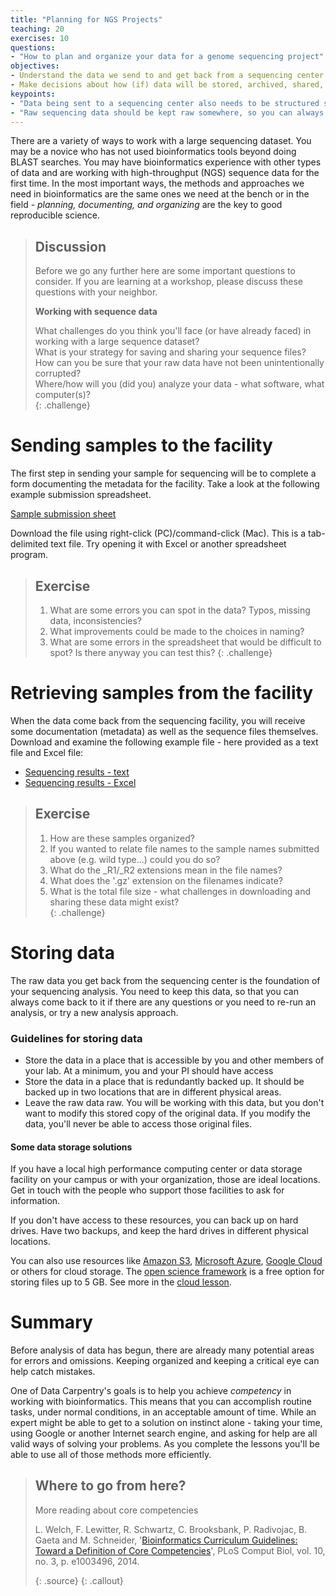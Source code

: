 ```yaml
---
title: "Planning for NGS Projects"
teaching: 20
exercises: 10
questions:
- "How to plan and organize your data for a genome sequencing project"
objectives:
- Understand the data we send to and get back from a sequencing center
- Make decisions about how (if) data will be stored, archived, shared, etc.   
keypoints:
- "Data being sent to a sequencing center also needs to be structured so you can use it."
- "Raw sequencing data should be kept raw somewhere, so you can always go back to the original files."
---
```


There are a variety of ways to work with a large sequencing dataset. You may be a novice who has not used
bioinformatics tools beyond doing BLAST searches. You may have bioinformatics experience with other types of data
and are working with high-throughput (NGS) sequence data for the first time. In the most important ways, the
methods and approaches we need in bioinformatics are the same ones we need at the bench or in the field -
*planning, documenting, and organizing* are the key to good reproducible science.  

> ## Discussion
>
> Before we go any further here are some important questions to consider. If you are learning at a workshop,
> please discuss these questions with your neighbor.
>
>
> **Working with sequence data**
>
> What challenges do you think you'll face (or have already faced) in working with a large sequence dataset?  
> What is your strategy for saving and sharing your sequence files?  
> How can you be sure that your raw data have not been unintentionally corrupted?  
> Where/how will you (did you) analyze your data - what software, what computer(s)?  
{: .challenge}


# Sending samples to the facility

The first step in sending your sample for sequencing will be to complete a form documenting the metadata for the
facility. Take a look at the following example submission spreadsheet.

[Sample submission sheet](../files/sample_submission.txt)

Download the file using right-click (PC)/command-click (Mac). This is a tab-delimited text file. Try opening it
with Excel or another spreadsheet program.

> ## Exercise
>
> 1. What are some errors you can spot in the data? Typos, missing data, inconsistencies?
> 2. What improvements could be made to the choices in naming?
> 3. What are some errors in the spreadsheet that would be difficult to spot? Is there anyway you can test this?
{: .challenge}

# Retrieving samples from the facility

When the data come back from the sequencing facility, you will receive some documentation (metadata) as well as
the sequence files themselves. Download and examine the following example file - here provided as a text file and
Excel file:

- [Sequencing results - text](../files/sequencing_results_metadata.txt)
- [Sequencing results - Excel](../files/sequencing_results_metadata.xls)

> ## Exercise
>
> 1. How are these samples organized?
> 2. If you wanted to relate file names to the sample names submitted above (e.g. wild type...) could you do so?
> 3. What do the \_R1/\_R2 extensions mean in the file names?
> 4. What does the '.gz' extension on the filenames indicate?
> 5. What is the total file size - what challenges in downloading and sharing these data might exist?  
{: .challenge}

# Storing data

The raw data you get back from the sequencing center is the foundation of your sequencing analysis. You need to keep this data, so that you can always come back to it if there are any questions or you need to re-run an analysis, or try a new analysis approach.

### Guidelines for storing data

- Store the data in a place that is accessible by you and other members of your lab. At a minimum, you and your PI should have access
- Store the data in a place that is redundantly backed up. It should be backed up in two locations that are in different physical areas.
- Leave the raw data raw. You will be working with this data, but you don't want to modify this stored copy of the original data. If you modify the data, you'll never be able to access those original files.

#### Some data storage solutions

If you have a local high performance computing center or data storage facility on your campus or with your organization, those are ideal locations. Get in touch with the people who support those facilities to ask for information.

If you don't have access to these resources, you can back up on hard drives. Have two backups, and keep the hard drives in different physical locations.

You can also use resources like [Amazon S3](https://aws.amazon.com/s3/),  [Microsoft Azure](https://azure.microsoft.com/en-us/pricing/details/storage/blobs/),  [Google Cloud](https://cloud.google.com/storage/) or others for cloud storage. The [open science framework](https://osf.io) is a free option for storing files up to 5 GB. See more in the [cloud lesson](http://www.datacarpentry.org/cloud-genomics/05-which-cloud/).



# Summary

Before analysis of data has begun, there are already many potential areas for errors and omissions. Keeping
organized and keeping a critical eye can help catch mistakes.

One of Data Carpentry's goals is to help you achieve *competency* in working with bioinformatics. This means that
you can accomplish routine tasks, under normal conditions, in an acceptable amount of time. While an expert might
be able to get to a solution on instinct alone - taking your time, 
using Google or another Internet search engine, 
and asking for help are all valid ways of solving your problems. 
As you complete the lessons you'll be able to use all of those methods more efficiently.  

> ## Where to go from here?
>
> More reading about core competencies 
>
>L. Welch, F. Lewitter, R. Schwartz, C. Brooksbank, P. Radivojac, B. Gaeta and M. Schneider, '[Bioinformatics Curriculum Guidelines: Toward a Definition of Core Competencies](http://www.ncbi.nlm.nih.gov/pmc/articles/PMC3945096/)', PLoS Comput Biol, vol. 10, no. 3, p. e1003496, 2014.
>
> {: .source}
{: .callout}
